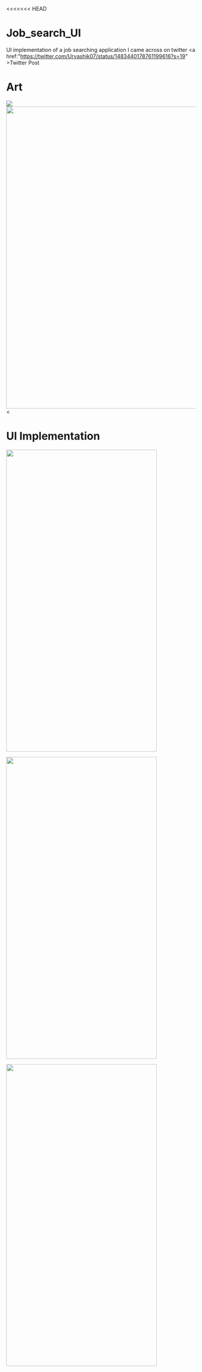 <<<<<<< HEAD

# Job_search_UI
UI implementation of a job searching application I came across on twitter
<a href:"https://twitter.com/Urvashik07/status/1483440178761199616?s=19" >Twitter Post</a>


# Art

![](screenshots/UI%20challenge.jpg) 
<img src = "https://github.com/JerryAgbesi/Job_search_UI/blob/main/screenshots/UI%20challenge.jpg" width= "1400px" height= "800px"><img>
<

# UI Implementation 

<img src = "https://github.com/JerryAgbesi/Job_search_UI/blob/main/screenshots/Screenshot_20220128_014013.jpg" width= "400px" height= "800px"><img>


<img src = "https://github.com/JerryAgbesi/Job_search_UI/blob/main/screenshots/Screenshot_20220128_014035.jpg" width= "400px" height= "800px"><img>

<img src = "https://github.com/JerryAgbesi/Job_search_UI/blob/main/screenshots/Screenshot_20220128_022529.jpg" width= "400px" height= "800px"><img>



